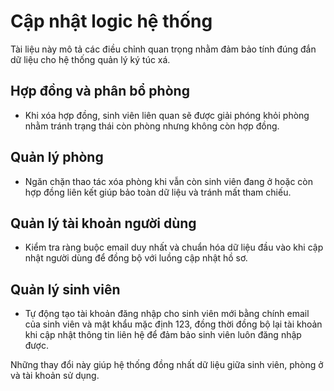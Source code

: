 # Cập nhật logic hệ thống

Tài liệu này mô tả các điều chỉnh quan trọng nhằm đảm bảo tính đúng đắn dữ liệu cho hệ thống quản lý ký túc xá.

## Hợp đồng và phân bổ phòng
- Khi xóa hợp đồng, sinh viên liên quan sẽ được giải phóng khỏi phòng nhằm tránh trạng thái còn phòng nhưng không còn hợp đồng.

## Quản lý phòng
- Ngăn chặn thao tác xóa phòng khi vẫn còn sinh viên đang ở hoặc còn hợp đồng liên kết giúp bảo toàn dữ liệu và tránh mất tham chiếu.

## Quản lý tài khoản người dùng
- Kiểm tra ràng buộc email duy nhất và chuẩn hóa dữ liệu đầu vào khi cập nhật người dùng để đồng bộ với luồng cập nhật hồ sơ.

## Quản lý sinh viên
- Tự động tạo tài khoản đăng nhập cho sinh viên mới bằng chính email của sinh viên và mật khẩu mặc định 123, đồng thời
  đồng bộ lại tài khoản khi cập nhật thông tin liên hệ để đảm bảo sinh viên luôn đăng nhập được.

Những thay đổi này giúp hệ thống đồng nhất dữ liệu giữa sinh viên, phòng ở và tài khoản sử dụng.
